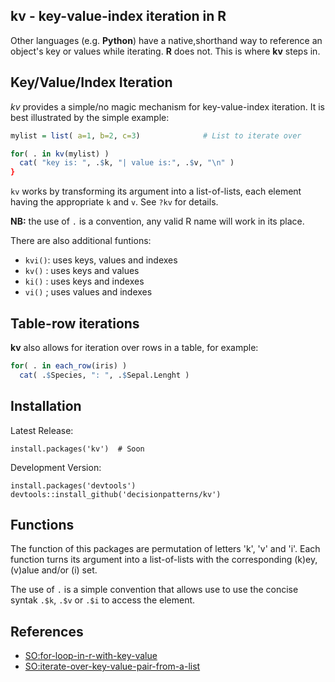 ## kv - key-value-index iteration in R

<!--
[![CRAN_Status_Badge](https://www.r-pkg.org/badges/version/kv)](https://cran.r-project.org/package=kv)
[![Downloads](https://cranlogs.r-pkg.org/badges/kv?color=brightgreen)](https://www.r-pkg.org/pkg/kv)
[![](https://cranlogs.r-pkg.org/badges/grand-total/kv)](http://cran.rstudio.com/web/packages/kv/index.html)
[![Software Impact](http://depsy.org/api/package/r/kv/badge.svg)](http://depsy.org/package/r/kv)
[![Coverage Status](https://img.shields.io/codecov/c/github/decisionpatterns/kv/master.svg)](https://codecov.io/github/decisionpatterns/kv?branch=master)
-->

Other languages (e.g. **Python**) have a native,shorthand way to reference an 
object's key or values while iterating. **R** does not. This is where **kv** 
steps in. 



## Key/Value/Index Iteration 

*kv* provides a simple/no magic mechanism for key-value-index iteration. 
It is best illustrated by the simple example: 

```r
mylist = list( a=1, b=2, c=3)              # List to iterate over

for( . in kv(mylist) )
  cat( "key is: ", .$k, "| value is:", .$v, "\n" )
}  
```

`kv` works by transforming its argument into a list-of-lists, each element 
having the appropriate `k` and `v`. See `?kv` for details.

**NB:** the use of `.` is a convention, any valid R name will work in its place.

There are also additional funtions:
* `kvi()`: uses keys, values and indexes 
* `kv()` : uses keys and values
* `ki()` : uses keys and indexes 
* `vi()` ; uses values and indexes


## Table-row iterations

**kv** also allows for iteration over rows in a table, for example:

```r
for( . in each_row(iris) )
  cat( .$Species, ": ", .$Sepal.Lenght )
```

## Installation 

Latest Release:

    install.packages('kv')  # Soon


Development Version:

    install.packages('devtools')
    devtools::install_github('decisionpatterns/kv')


## Functions

The function of this packages are permutation of letters 'k', 'v' and 'i'. Each 
function turns its argument into a list-of-lists with the corresponding (k)ey, 
(v)alue and/or (i) set.  

The use of `.` is a simple convention that allows use to use the concise 
syntak `.$k`, `.$v`  or `.$i` to access the element. 
 

## References

* [SO:for-loop-in-r-with-key-value](http://stackoverflow.com/questions/18572921/for-loop-in-r-with-key-value)
* [SO:iterate-over-key-value-pair-from-a-list](http://stackoverflow.com/questions/4500106/iterate-over-key-value-pair-from-a-list)
